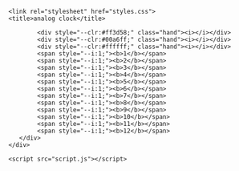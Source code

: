 <!DOCTYPE html>
<html>
<head>
    
    <link rel="stylesheet" href="styles.css">
    <title>analog clock</title>
</head>
<body>
       <div class="container">
           <div class="clock">

           
            <div style="--clr:#ff3d58;" class="hand"><i></i></div>
            <div style="--clr:#00a6ff;" class="hand"><i></i></div>
            <div style="--clr:#ffffff;" class="hand"><i></i></div>
            <span style="--i:1;"><b>1</b></span>
            <span style="--i:1;"><b>2</b></span>
            <span style="--i:1;"><b>3</b></span>
            <span style="--i:1;"><b>4</b></span>
            <span style="--i:1;"><b>5</b></span>
            <span style="--i:1;"><b>6</b></span>
            <span style="--i:1;"><b>7</b></span>
            <span style="--i:1;"><b>8</b></span>
            <span style="--i:1;"><b>9</b></span>
            <span style="--i:1;"><b>10</b></span>
            <span style="--i:1;"><b>11</b></span>
            <span style="--i:1;"><b>12</b></span>
       </div>
    </div>

    <script src="script.js"></script>
</body>
</html>
